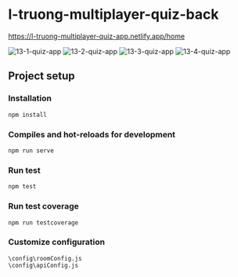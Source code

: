 # l-truong-multiplayer-quiz-back
https://l-truong-multiplayer-quiz-app.netlify.app/home

![13-1-quiz-app](https://github.com/user-attachments/assets/9479e127-2d41-4583-9591-717d9ea379eb)
![13-2-quiz-app](https://github.com/user-attachments/assets/684f3054-f270-4d1f-b2ac-c658ba73c448)
![13-3-quiz-app](https://github.com/user-attachments/assets/8ee10560-fceb-42db-aa1f-a9a05f709fe1)
![13-4-quiz-app](https://github.com/user-attachments/assets/5a2f5c2b-0f36-4d2a-b619-a6f8deb83936)


## Project setup
### Installation
```
npm install
```

### Compiles and hot-reloads for development
```
npm run serve
```

### Run test
```
npm test
```

### Run test coverage
```
npm run testcoverage
```

### Customize configuration
```
\config\roomConfig.js
\config\apiConfig.js
```

